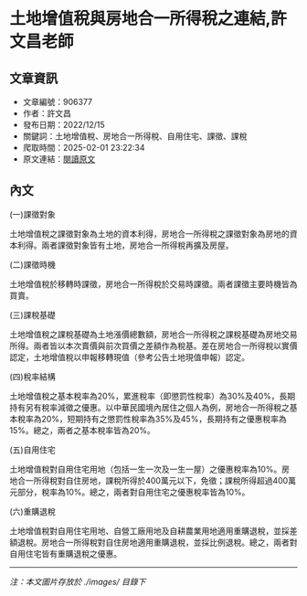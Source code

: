 # 土地增值稅與房地合一所得稅之連結,許文昌老師

## 文章資訊
- 文章編號：906377
- 作者：許文昌
- 發布日期：2022/12/15
- 關鍵詞：土地增值稅、房地合一所得稅、自用住宅、課徵、課稅
- 爬取時間：2025-02-01 23:22:34
- 原文連結：[閱讀原文](https://real-estate.get.com.tw/Columns/detail.aspx?no=906377)

## 內文


(一)課徵對象


土地增值稅之課徵對象為土地的資本利得，房地合一所得稅之課徵對象為房地的資本利得。兩者課徵對象皆有土地，房地合一所得稅再擴及房屋。


(二)課徵時機


土地增值稅於移轉時課徵，房地合一所得稅於交易時課徵。兩者課徵主要時機皆為買賣。


(三)課稅基礎


土地增值稅之課稅基礎為土地漲價總數額，房地合一所得稅之課稅基礎為房地交易所得。兩者皆以本次賣價與前次買價之差額作為稅基。差在房地合一所得稅以實價認定，土地增值稅以申報移轉現值（參考公告土地現值申報）認定。


(四)稅率結構


土地增值稅之基本稅率為20%，累進稅率（即懲罰性稅率）為30%及40%，長期持有另有稅率減徵之優惠。以中華民國境內居住之個人為例，房地合一所得稅之基本稅率為20%，短期持有之懲罰性稅率為35%及45%，長期持有之優惠稅率為15%。總之，兩者之基本稅率皆為20%。


(五)自用住宅


土地增值稅對自用住宅用地（包括一生一次及一生一屋）之優惠稅率為10%。房地合一所得稅對自住房地，課稅所得於400萬元以下，免徵；課稅所得超過400萬元部分，稅率為10%。總之，兩者對自用住宅之優惠稅率皆為10%。


(六)重購退稅


土地增值稅對自用住宅用地、自營工廠用地及自耕農業用地適用重購退稅，並採差額退稅。房地合一所得稅對自住房地適用重購退稅，並採比例退稅。總之，兩者對自用住宅皆有重購退稅之優惠。

---
*注：本文圖片存放於 ./images/ 目錄下*
